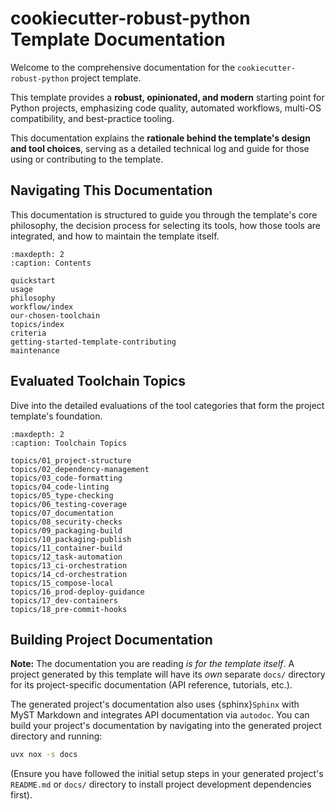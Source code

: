# cookiecutter-robust-python Template Documentation

Welcome to the comprehensive documentation for the `cookiecutter-robust-python` project template.

This template provides a **robust, opinionated, and modern** starting point for Python projects, emphasizing code quality, automated workflows, multi-OS compatibility, and best-practice tooling.

This documentation explains the **rationale behind the template's design and tool choices**, serving as a detailed technical log and guide for those using or contributing to the template.

## Navigating This Documentation

This documentation is structured to guide you through the template's core philosophy, the decision process for selecting its tools, how those tools are integrated, and how to maintain the template itself.

```{toctree}
:maxdepth: 2
:caption: Contents

quickstart
usage
philosophy
workflow/index
our-chosen-toolchain
topics/index
criteria
getting-started-template-contributing
maintenance
```

## Evaluated Toolchain Topics

Dive into the detailed evaluations of the tool categories that form the project template's foundation.

```{toctree}
:maxdepth: 2
:caption: Toolchain Topics

topics/01_project-structure
topics/02_dependency-management
topics/03_code-formatting
topics/04_code-linting
topics/05_type-checking
topics/06_testing-coverage
topics/07_documentation
topics/08_security-checks
topics/09_packaging-build
topics/10_packaging-publish
topics/11_container-build
topics/12_task-automation
topics/13_ci-orchestration
topics/14_cd-orchestration
topics/15_compose-local
topics/16_prod-deploy-guidance
topics/17_dev-containers
topics/18_pre-commit-hooks
```

## Building Project Documentation

**Note:** The documentation you are reading _is for the template itself_. A project generated by this template will have its _own_ separate `docs/` directory for its project-specific documentation (API reference, tutorials, etc.).

The generated project's documentation also uses {sphinx}`Sphinx` with MyST Markdown and integrates API documentation via `autodoc`. You can build your project's documentation by navigating into the generated project directory and running:

```bash
uvx nox -s docs
```

(Ensure you have followed the initial setup steps in your generated project's `README.md` or `docs/` directory to install project development dependencies first).
